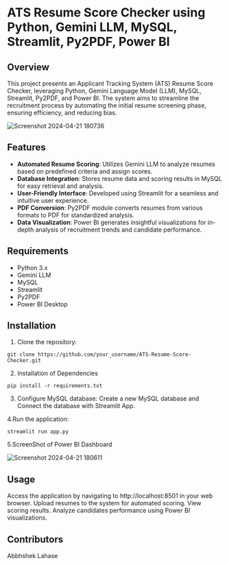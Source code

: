 # ATS Resume Score Checker using Python, Gemini LLM, MySQL, Streamlit, Py2PDF, Power BI

## Overview

This project presents an Applicant Tracking System (ATS) Resume Score Checker, leveraging Python, Gemini Language Model (LLM), MySQL, Streamlit, Py2PDF, and Power BI. The system aims to streamline the recruitment process by automating the initial resume screening phase, ensuring efficiency, and reducing bias.


![Screenshot 2024-04-21 180736](https://github.com/abhisheklahase29/ATS-Resume-Tracking-LLM-Project/assets/102788394/03b50652-d040-488e-af2a-a035bb1a1180)

## Features

- **Automated Resume Scoring**: Utilizes Gemini LLM to analyze resumes based on predefined criteria and assign scores.
- **Database Integration**: Stores resume data and scoring results in MySQL for easy retrieval and analysis.
- **User-Friendly Interface**: Developed using Streamlit for a seamless and intuitive user experience.
- **PDF Conversion**: Py2PDF module converts resumes from various formats to PDF for standardized analysis.
- **Data Visualization**: Power BI generates insightful visualizations for in-depth analysis of recruitment trends and candidate performance.

## Requirements

- Python 3.x
- Gemini LLM
- MySQL
- Streamlit
- Py2PDF
- Power BI Desktop

## Installation

1. Clone the repository:

```
git clone https://github.com/your_username/ATS-Resume-Score-Checker.git
```

2. Installation of Dependencies
```
pip install -r requirements.txt
```
3. Configure MySQL database:
  Create a new MySQL database and Connect the database with Streamlit App.

4.Run the application:
```
streamlit run app.py
```


5.ScreenShot of Power BI Dashboard

![Screenshot 2024-04-21 180611](https://github.com/abhisheklahase29/ATS-Resume-Tracking-LLM-Project/assets/102788394/35ff46ec-74b5-47d8-9890-75ab30222cec)

## Usage
Access the application by navigating to http://localhost:8501 in your web browser.
Upload resumes to the system for automated scoring.
View scoring results.
Analyze candidates performance using Power BI visualizations.
## Contributors
Abbhshek Lahase



